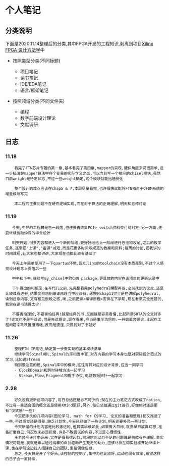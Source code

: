 [Xilinx FPGA 设计方法学]: https://github.com/

# 个人笔记

## 分类说明

下面是2020.11.14整理后的分类,其中FPGA开发的工程知识,剥离到项目[Xilinx FPGA 设计方法学]中

- 按照类型分类(不同标题)
    - 项目笔记
    - 读书笔记
    - IDE/EDA笔记
    - 语言/框架笔记

- 按照领域分类(不同文件夹)
    - 编程
    - 数字前端设计理论
    - 文献调研

## 日志

### 11.18
        看完了FTN芯片专著的第一章,基本看完了第四章,mapper的实现,硬件角度来说很简单,进一步搞清楚mapper算法中各个变量的实际含义之后,可以立刻写一个相应的chisel模块,虽然目前weight是待定状态,不过一旦weight确定,这个模块就能迅速例化

        整个设计的难点应该在chap5 & 7,本周尽量看完,也许很快就能将FTN相对于OFDM系统的增量模块写完

        本工程的主要问题不在硬件逻辑实现,而在对于算法的正确理解,明天和老师讨论

### 11.19
       今天,中导的工程算是告一段落,但还要再收集PCIe switch资料交付给对方;另一方面,还要继续协助仲谆的毕业设计

       明天开始,很多内容都进入一个新的阶段,要好好地给上一阶段进行总结和收尾,之后的教学任务,逐渐把"上课","备课"减短,而是花更多时间写规范的教案和资料;每周的讨论,把我讲的时间减短,让大家也都讲讲,大家现在也都比较有基础了

       今天上午简单使用了一下quartus环境,跟Xilinx的toolchain没有本质差别,不过个人感觉设计理念上要落后一些

       中午和下午,继续写my_chisel中的CNN package,更具体的内容在该项目的更新记录中

       下午得出的判断是,在写代码之前,先完整看完polyhedral模型再说,之前找到的论文,还是比较难看进去,结果突然想到编译原理当中应该有,没想到chap11完全是在讲解polyhedral,读到这章内容,又有相见恨晚之感,唉,之前把读<编译原理>安排在下学期,现在看来完全是错的,我实在读书读得太少!

       不要害怕理论,不要害怕经典!越是经典的书,反而越是容易看懂,比起所谓SOTA的论文好多了!论文也不是不该读,可是先读理论,现在看来,应当是事半功倍的.一开始直奔理论,比起在工程问题中跌跌撞撞猜谜,反而是捷径,只要找对了书就好

### 11.26
        整理FTN IP笔记,确定第一步要实现的基本模块清单
        继续学习SpinalHDL,Spinal的库相当丰富,对齐内容的学习本身也是对实际设计范式的学习,比如说Stream
        特别要注意的是,Spinal库中的模块,往往有其对应的设计背景,应当一同学习
        - ClockDomain和跨时钟域方法一起学习
        - Stream,Flow,Fragment和握手协议,电路数据拓扑一起学习

### 2.28
        好久没有更新这项内容了,每日总结还是必不可少的;现在的主力笔记方式改成了notion,不过有一些适合图的概念还是使用XMind更好,另外,每日总结通过git进行,好像相对还是更有"仪式感"一些?
        今天把手头的几项内容(图论学习, math for CS学习, 论文的准备和整理)都又推进了一些,不过感觉还是很晕,缺乏计划性,今天已经做了一些计划,明天还要补充一些计划.
        今天新增的计划内容是比较激进的,但其实早该如此,如果有大目标,就要早日放弃幻想,准备折磨自己,何况也未必是折磨.许多不敢尝试的内容,不过是心理惯性.
        王老师今天打电话来,实在是很看得起我,前段时间动力不足的问题算是稍微有些缓解.事实情况可能是,我就是难以通过纯粹的自我驱动产生充足的动力,应该尽快在南实验楼开始继续上课,也在学院这边拉人组建自己的团队,重拾偶像包袱.
        总之,今天算是开了个好头,该控制的控制了,集中力也比较好,运动也很有效率,希望这样的日子会一直持续.

